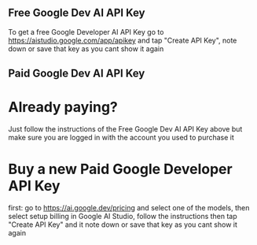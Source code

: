 ## Free Google Dev AI API Key

To get a free Google Developer AI API Key go to https://aistudio.google.com/app/apikey and tap "Create API Key", note down or save that key as you cant show it again

## Paid Google Dev AI API Key

# Already paying?

Just follow the instructions of the Free Google Dev AI API Key above but make sure you are logged in with the account you used to purchase it

# Buy a new Paid Google Developer API Key

first: go to https://ai.google.dev/pricing and select one of the models, then select setup billing in Google AI Studio, follow the instructions then tap "Create API Key" and it note down or save that key as you cant show it again
